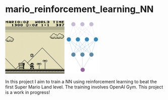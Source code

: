 # mario_reinforcement_learning_NN
<img src="https://github.com/hempelc/mario_reinforcement_learning_NN/blob/main/image.png" alt="Mario NN" width="300"/>

In this project I aim to train a NN using reinforcement learning to beat the first Super Mario Land level.
The training involves OpenAI Gym.
This project is a work in progress!

